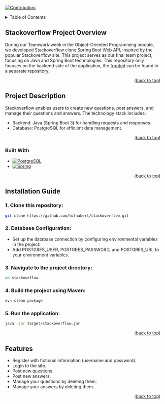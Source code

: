 <a name="readme-top"></a>
<!-- PROJECT SHIELDS -->
[![Contributors][contributors-shield]][contributors-url]

<!-- TABLE OF CONTENTS -->
<details>
  <summary>Table of Contents</summary>
  <ol>
    <li>
      <a href="#stackoverflow-project-overview">Stackoverflow Project Overview</a>
    </li>
    <li>
      <a href="#project-description">Project Description</a>
      <ul>
        <li>
           <a href="#built-with">Built With</a></li>
      </ul>
    </li>
    <li><a href="#installation-guide">Installation Guide</a></li>
    <li><a href="#features">Features</a></li>
  </ol>
</details>

## Stackoverflow Project Overview

During our Teamwork week in the Object-Oriented Programming module, we developed Stackoverflow clone Spring Boot Web API, inspired by the popular Stackoverflow site. This project serves as our final team project, focusing on Java and Spring Boot technologies. This repository only focuses on the backend side of the application, the [fronted](https://github.com/korodigergo/stackflow-react3) can be found in a separate repository.

<p align="right">(<a href="#readme-top">back to top</a>)</p>

## Project Description

Stackoverflow enables users to create new questions, post answers, and manage their questions and answers. The technology stack includes:

- Backend: Java (Spring Boot 3) for handling requests and responses.
- Database: PostgreSQL for efficient data management.

<p align="right">(<a href="#readme-top">back to top</a>)</p>

### Built With

* [![PostgreSQL][PostgreSQL.org]][PostgreSQL-url]
* [![Spring][Spring.io]][Spring-url]

<p align="right">(<a href="#readme-top">back to top</a>)</p>

## Installation Guide

### 1. Clone this repository:

   ```bash
   git clone https://github.com/tolnabert/stackoverflow.git
   ```

### 2. Database Configuration:

  - Set up the database connection by configuring environmental variables in the project:
  - Add POSTGRES_USER, POSTGRES_PASSWORD, and POSTGRES_URL to your environment variables.

### 3. Navigate to the project directory:

   ```bash
   cd stackoveflow
   ```

### 4. Build the project using Maven:

   ```bash
   mvn clean package
   ```

### 5. Run the application:

   ```bash
   java -jar target/stackoverflow.jar
   ```

<p align="right">(<a href="#readme-top">back to top</a>)</p>

## Features

- Register with fictional information (username and password).
- Login to the site.
- Post new questions.
- Post new answers.
- Manage your questions by deleting them.
- Manage your answers by deleting them.

<p align="right">(<a href="#readme-top">back to top</a>)</p>

<!-- MARKDOWN LINKS & IMAGES -->
[Spring-url]: https://spring.io/projects/spring-boot
[Spring.io]: https://img.shields.io/badge/Sring%20Boot-%236DB33F?style=for-the-badge&logo=springboot&logoColor=white
[PostgreSQL-url]: https://www.postgresql.org/
[PostgreSQL.org]: https://img.shields.io/badge/Postgre%20SQL-%234169E1?style=for-the-badge&logo=postgresql&logoColor=white
[contributors-shield]: https://img.shields.io/github/contributors/tolnabert/stackoverflow.svg?style=for-the-badge
[contributors-url]: https://github.com/tolnabert/stackoverflow/graphs/contributors
